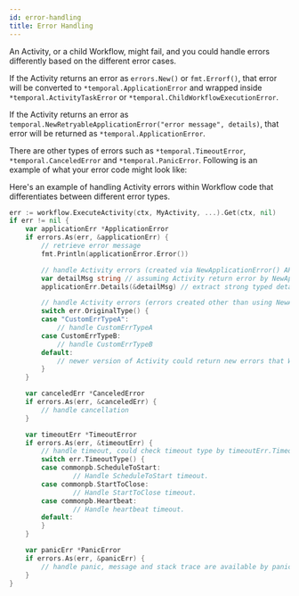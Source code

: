 ```yaml
---
id: error-handling
title: Error Handling
---
```


An Activity, or a child Workflow, might fail, and you could handle errors differently based on the different
error cases.

If the Activity returns an error as `errors.New()` or `fmt.Errorf()`, that error will
be converted to `*temporal.ApplicationError` and wrapped inside `*temporal.ActivityTaskError` or `*temporal.ChildWorkflowExecutionError`.

If the Activity returns an error as `temporal.NewRetryableApplicationError("error message", details)`, that error will be returned as `*temporal.ApplicationError`.

There are other types of errors such as `*temporal.TimeoutError`, `*temporal.CanceledError` and
`*temporal.PanicError`.
Following is an example of what your error code might look like:

Here's an example of handling Activity errors within Workflow code that differentiates between different error types.

```go
err := workflow.ExecuteActivity(ctx, MyActivity, ...).Get(ctx, nil)
if err != nil {
	var applicationErr *ApplicationError
	if errors.As(err, &applicationErr) {
		// retrieve error message
		fmt.Println(applicationError.Error())

		// handle Activity errors (created via NewApplicationError() API)
		var detailMsg string // assuming Activity return error by NewApplicationError("message", true, "string details")
		applicationErr.Details(&detailMsg) // extract strong typed details

		// handle Activity errors (errors created other than using NewApplicationError() API)
		switch err.OriginalType() {
		case "CustomErrTypeA":
			// handle CustomErrTypeA
		case CustomErrTypeB:
			// handle CustomErrTypeB
		default:
			// newer version of Activity could return new errors that Workflow was not aware of.
		}
	}

	var canceledErr *CanceledError
	if errors.As(err, &canceledErr) {
		// handle cancellation
	}

	var timeoutErr *TimeoutError
	if errors.As(err, &timeoutErr) {
		// handle timeout, could check timeout type by timeoutErr.TimeoutType()
        switch err.TimeoutType() {
        case commonpb.ScheduleToStart:
                // Handle ScheduleToStart timeout.
        case commonpb.StartToClose:
                // Handle StartToClose timeout.
        case commonpb.Heartbeat:
                // Handle heartbeat timeout.
        default:
        }
	}

	var panicErr *PanicError
	if errors.As(err, &panicErr) {
		// handle panic, message and stack trace are available by panicErr.Error() and panicErr.StackTrace()
	}
}
```
